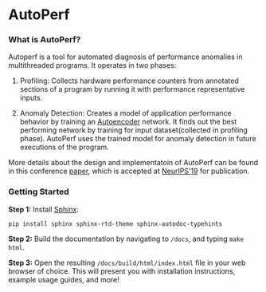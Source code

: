 # AutoPerf #

### What is AutoPerf? ###

Autoperf is a tool for automated diagnosis of performance anomalies in multithreaded programs. It operates in two phases:

1. Profiling: Collects hardware performance counters from annotated sections of a program by running it with performance representative inputs.

2. Anomaly Detection: Creates a model of application performance behavior by training an [Autoencoder](http://dl.acm.org/citation.cfm?id=1390294) network. It finds out the best performing network by training for input dataset(collected in profiling phase). AutoPerf uses the trained model for anomaly detection in future executions of the program.

More details about the design and implementatoin of AutoPerf can be found in this conference [paper](https://arxiv.org/abs/1709.07536), which is accepted at [NeurIPS'19](https://nips.cc/Conferences/2019/Schedule?showEvent=14143) for publication.

### Getting Started ###

**Step 1:** Install [Sphinx](https://www.sphinx-doc.org/en/master/usage/installation.html):

`pip install sphinx sphinx-rtd-theme sphinx-autodoc-typehints`

**Step 2:** Build the documentation by navigating to `/docs`, and typing `make html`.

**Step 3:** Open the resulting `/docs/build/html/index.html` file in your web browser of choice. This will present you
with installation instructions, example usage guides, and more!